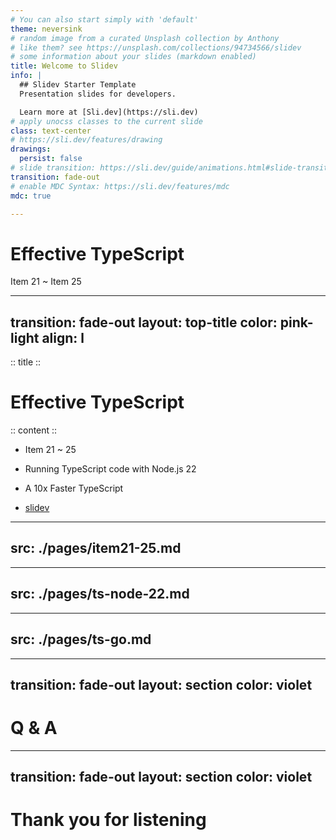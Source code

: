 ```yaml
---
# You can also start simply with 'default'
theme: neversink
# random image from a curated Unsplash collection by Anthony
# like them? see https://unsplash.com/collections/94734566/slidev
# some information about your slides (markdown enabled)
title: Welcome to Slidev
info: |
  ## Slidev Starter Template
  Presentation slides for developers.

  Learn more at [Sli.dev](https://sli.dev)
# apply unocss classes to the current slide
class: text-center
# https://sli.dev/features/drawing
drawings:
  persist: false
# slide transition: https://sli.dev/guide/animations.html#slide-transitions
transition: fade-out
# enable MDC Syntax: https://sli.dev/features/mdc
mdc: true

---
```


# Effective TypeScript

Item 21 ~ Item 25

<ChiikawaX3 />
<style>
.slidev-layout.cover h1, .slidev-layout.cover h2, .slidev-layout.cover h3 {
  border-bottom: 1px solid #ec4899;
}
</style>

---
transition: fade-out
layout: top-title
color: pink-light
align: l
---

:: title ::

# Effective TypeScript

:: content ::

- Item 21 ~ 25

- Running TypeScript code with Node.js 22

- A 10x Faster TypeScript

- <a href="https://sli.dev/" target="_blank">slidev</a>

<Sit />

---
src: ./pages/item21-25.md
---

---
src: ./pages/ts-node-22.md
---

---
src: ./pages/ts-go.md
---

---
transition: fade-out
layout: section
color: violet
---

# Q & A

---
transition: fade-out
layout: section
color: violet
---

# Thank you for listening
